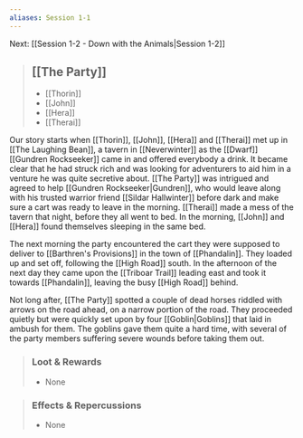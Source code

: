 ```yaml
---
aliases: Session 1-1
---
```

Next: [[Session 1-2 - Down with the Animals|Session 1-2]]

> ## [[The Party]]
> 
> - [[Thorin]] 
> - [[John]] 
> - [[Hera]]
> - [[Therai]]

Our story starts when [[Thorin]], [[John]], [[Hera]] and [[Therai]] met up in [[The Laughing Bean]], a tavern in [[Neverwinter]] as the [[Dwarf]] [[Gundren Rockseeker]] came in and offered everybody a drink. It became clear that he had struck rich and was looking for adventurers to aid him in a venture he was quite secretive about. [[The Party]] was intrigued and agreed to help [[Gundren Rockseeker|Gundren]], who would leave along with his trusted warrior friend [[Sildar Hallwinter]] before dark and make sure a cart was ready to leave in the morning. [[Therai]] made a mess of the tavern that night, before they all went to bed. In the morning, [[John]] and [[Hera]] found themselves sleeping in the same bed.

The next morning the party encountered the cart they were supposed to deliver to [[Barthren's Provisions]] in the town of [[Phandalin]]. They loaded up and set off, following the [[High Road]] south. In the afternoon of the next day they came upon the [[Triboar Trail]] leading east and took it towards [[Phandalin]], leaving the busy [[High Road]] behind.

Not long after, [[The Party]] spotted a couple of dead horses riddled with arrows on the road ahead, on a narrow portion of the road. They proceeded quietly but were quickly set upon by four [[Goblin|Goblins]] that laid in ambush for them. The goblins gave them quite a hard time, with several of the party members suffering severe wounds before taking them out.

> ### Loot & Rewards
> 
> -   None

> ### Effects & Repercussions
> 
> -   None

